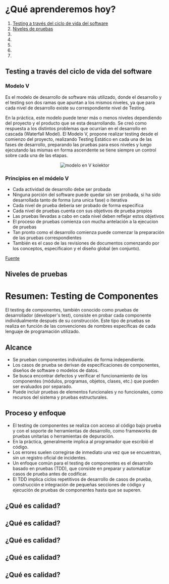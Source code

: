 <h1>¿Qué aprenderemos hoy?</h1>
<ol>
<li><a href="#enlace-1">Testing a través del ciclo de vida del software</a></li>
<li><a href="#enlace-2">Niveles de pruebas</a></li>
<li><a href="#enlace-3"></a></li>
<li><a href="#enlace-4"></a></li>
<li><a href="#enlace-5"></a></li>
<li><a href="#enlace-6"></a></li>
<li><a href="#enlace-7"></a></li>
</ol>


<h2 id="enlace-1">Testing a través del ciclo de vida del software</h2>

<h3>Modelo V</h3>
<p>Es el modelo de desarrollo de software más utilizado, donde el desarrollo y el testing son dos ramas que apuntan a los mismos niveles, ya que para cada nivel de desarrollo existe su correspondiente nivel de Testing.</p>

<p>En la práctica, este modelo puede tener más o menos niveles dependiendo del proyecto y el producto que se esta desarrollando. Se creó como respuesta a los distintos problemas que ocurrían en el desarrollo en cascada (Waterfall Model). El Modelo V, propone realizar testing desde el comienzo del proyecto, realizando Testing Estático en cada una de las fases de desarrollo, preparando las pruebas para esos niveles y luego ejecutando las mismas en forma ascendente se tiene siempre un control sobre cada una de las etapas.</p>

<p align="center">
  <img src="https://raw.githubusercontent.com/alexalvarezjl/Bootcamp-Testing-Kolektor/main/assets/modelo_v_kolektor.png" alt="modelo en V kolektor">
</p>

<h3>Principios en el módelo V</h3>
<ul>
<li>Cada actividad de desarrollo debe ser probada</li>
<li>Ninguna porción del software puede quedar sin ser probada, si ha sido desarrollada tanto de forma (una unica fase) o iterativa</li>
<li>Cada nivel de prueba debería ser probado de forma especifica</li>
<li>Cada nivel de pruebas cuenta con sus objetivos de prueba propios</li>
<li>Las pruebas llevadas a cabo en cada nivel deben reflejar estos objetivos</li>
<li>El proceso de pruebas comienza con mucha antelación a la ejecucion de pruebas</li>
<li>Tan pronto como el desarrollo comienza puede comenzar la preparación de las pruebas correspondientes</li>
<li>También es el caso de las revisiones de documentos comenzando por los conceptos, especificaion y el diseño global (en conjunto).</li>
</ul>

<a href="https://josepablosarco.wordpress.com/2012/03/24/istqb-cap-2-testing-a-traves-del-ciclo-de-vida-del-software-i/">Fuente</a>

<h2 id="enlace-2">Niveles de pruebas</h2>

# Resumen: Testing de Componentes

El testing de componentes, también conocido como pruebas de desarrollador (developer's test), consiste en probar cada componente individualmente después de su construcción. Este tipo de pruebas se realiza en función de las convenciones de nombres específicas de cada lenguaje de programación utilizado.

## Alcance

- Se prueban componentes individuales de forma independiente.
- Los casos de prueba se derivan de especificaciones de componentes, diseños de software o modelos de datos.
- Se busca encontrar defectos y verificar el funcionamiento de los componentes (módulos, programas, objetos, clases, etc.) que pueden ser evaluados por separado.
- Puede incluir pruebas de elementos funcionales y no funcionales, como recursos del sistema y pruebas estructurales.

## Proceso y enfoque

- El testing de componentes se realiza con acceso al código bajo prueba y con el soporte de herramientas de desarrollo, como frameworks de pruebas unitarias o herramientas de depuración.
- En la práctica, generalmente implica al programador que escribió el código.
- Los errores suelen corregirse de inmediato una vez que se encuentran, sin un registro oficial de incidentes.
- Un enfoque común para el testing de componentes es el desarrollo basado en pruebas (TDD), que consiste en preparar y automatizar casos de prueba antes de codificar.
- El TDD implica ciclos repetitivos de desarrollo de casos de prueba, construcción e integración de pequeñas secciones de código y ejecución de pruebas de componentes hasta que se superen.


<h2 id="enlace-3">¿Qué es calidad?</h2>

<h2 id="enlace-4">¿Qué es calidad?</h2>

<h2 id="enlace-5">¿Qué es calidad?</h2>

<h2 id="enlace-6">¿Qué es calidad?</h2>

<h2 id="enlace-7">¿Qué es calidad?</h2>